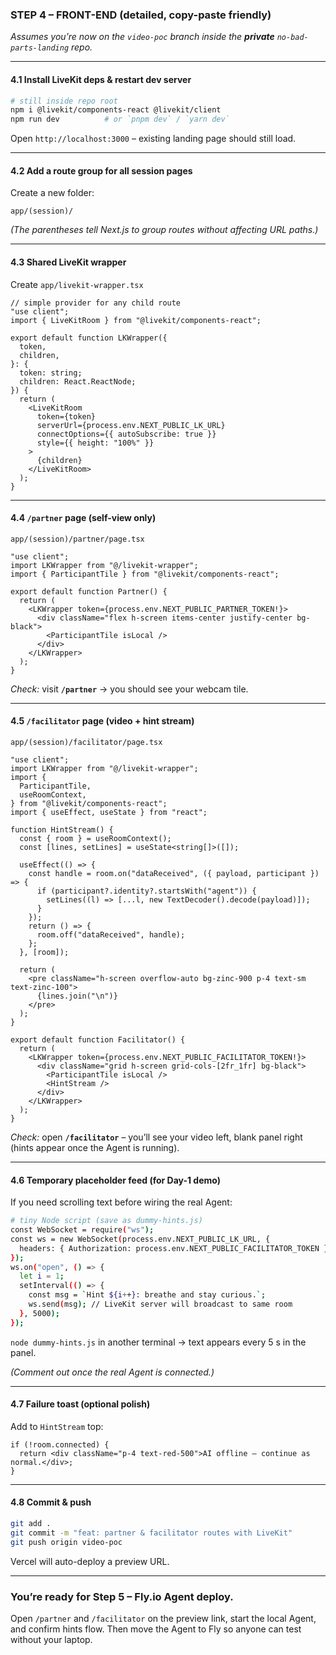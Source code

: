 ### STEP 4 – FRONT-END (detailed, copy-paste friendly)

_Assumes you’re now on the `video-poc` branch inside the **private** `no-bad-parts-landing` repo._

---

#### 4.1 Install LiveKit deps & restart dev server

```bash
# still inside repo root
npm i @livekit/components-react @livekit/client
npm run dev          # or `pnpm dev` / `yarn dev`
```

Open `http://localhost:3000` – existing landing page should still load.

---

#### 4.2 Add a **route group** for all session pages

Create a new folder:

```
app/(session)/
```

_(The parentheses tell Next.js to group routes without affecting URL paths.)_

---

#### 4.3 Shared LiveKit wrapper

Create `app/livekit-wrapper.tsx`

```tsx
// simple provider for any child route
"use client";
import { LiveKitRoom } from "@livekit/components-react";

export default function LKWrapper({
  token,
  children,
}: {
  token: string;
  children: React.ReactNode;
}) {
  return (
    <LiveKitRoom
      token={token}
      serverUrl={process.env.NEXT_PUBLIC_LK_URL}
      connectOptions={{ autoSubscribe: true }}
      style={{ height: "100%" }}
    >
      {children}
    </LiveKitRoom>
  );
}
```

---

#### 4.4 `/partner` page (self-view only)

`app/(session)/partner/page.tsx`

```tsx
"use client";
import LKWrapper from "@/livekit-wrapper";
import { ParticipantTile } from "@livekit/components-react";

export default function Partner() {
  return (
    <LKWrapper token={process.env.NEXT_PUBLIC_PARTNER_TOKEN!}>
      <div className="flex h-screen items-center justify-center bg-black">
        <ParticipantTile isLocal />
      </div>
    </LKWrapper>
  );
}
```

_Check:_ visit **`/partner`** → you should see your webcam tile.

---

#### 4.5 `/facilitator` page (video + hint stream)

`app/(session)/facilitator/page.tsx`

```tsx
"use client";
import LKWrapper from "@/livekit-wrapper";
import {
  ParticipantTile,
  useRoomContext,
} from "@livekit/components-react";
import { useEffect, useState } from "react";

function HintStream() {
  const { room } = useRoomContext();
  const [lines, setLines] = useState<string[]>([]);

  useEffect(() => {
    const handle = room.on("dataReceived", ({ payload, participant }) => {
      if (participant?.identity?.startsWith("agent")) {
        setLines((l) => [...l, new TextDecoder().decode(payload)]);
      }
    });
    return () => {
      room.off("dataReceived", handle);
    };
  }, [room]);

  return (
    <pre className="h-screen overflow-auto bg-zinc-900 p-4 text-sm text-zinc-100">
      {lines.join("\n")}
    </pre>
  );
}

export default function Facilitator() {
  return (
    <LKWrapper token={process.env.NEXT_PUBLIC_FACILITATOR_TOKEN!}>
      <div className="grid h-screen grid-cols-[2fr_1fr] bg-black">
        <ParticipantTile isLocal />
        <HintStream />
      </div>
    </LKWrapper>
  );
}
```

_Check:_ open **`/facilitator`** – you’ll see your video left, blank panel right (hints appear once the Agent is running).

---

#### 4.6 Temporary placeholder feed (for Day-1 demo)

If you need scrolling text before wiring the real Agent:

```bash
# tiny Node script (save as dummy-hints.js)
const WebSocket = require("ws");
const ws = new WebSocket(process.env.NEXT_PUBLIC_LK_URL, {
  headers: { Authorization: process.env.NEXT_PUBLIC_FACILITATOR_TOKEN },
});
ws.on("open", () => {
  let i = 1;
  setInterval(() => {
    const msg = `Hint ${i++}: breathe and stay curious.`;
    ws.send(msg); // LiveKit server will broadcast to same room
  }, 5000);
});
```

`node dummy-hints.js` in another terminal → text appears every 5 s in the panel.

_(Comment out once the real Agent is connected.)_

---

#### 4.7 Failure toast (optional polish)

Add to `HintStream` top:

```tsx
if (!room.connected) {
  return <div className="p-4 text-red-500">AI offline — continue as normal.</div>;
}
```

---

#### 4.8 Commit & push

```bash
git add .
git commit -m "feat: partner & facilitator routes with LiveKit"
git push origin video-poc
```

Vercel will auto-deploy a preview URL.

---

### You’re ready for **Step 5 – Fly.io Agent deploy**.

Open `/partner` and `/facilitator` on the preview link, start the local Agent, and confirm hints flow. Then move the Agent to Fly so anyone can test without your laptop.